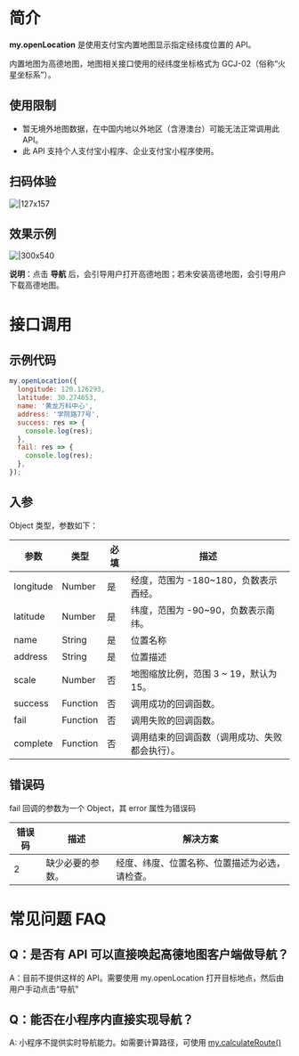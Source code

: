 # 简介

**my.openLocation** 是使用支付宝内置地图显示指定经纬度位置的 API。

内置地图为高德地图，地图相关接口使用的经纬度坐标格式为 GCJ-02（俗称“火星坐标系”）。

## 使用限制

- 暂无境外地图数据，在中国内地以外地区（含港澳台）可能无法正常调用此 API。
- 此 API 支持个人支付宝小程序、企业支付宝小程序使用。

## 扫码体验

![|127x157](https://gw.alipayobjects.com/zos/skylark-tools/public/files/d24dde5bf8bd8b7c34f38dd33b8c589b.jpeg#align=left&display=inline&height=157&margin=%5Bobject%20Object%5D&originHeight=157&originWidth=127&status=done&style=stroke&width=127)

## 效果示例

![|300x540](https://gw.alipayobjects.com/zos/skylark-tools/public/files/5468fba94664d5e279a2acc5ed365ac6.gif#align=left&display=inline&height=540&margin=%5Bobject%20Object%5D&originHeight=540&originWidth=300&status=done&style=stroke&width=300)

**说明**：点击 **导航** 后，会引导用户打开高德地图；若未安装高德地图，会引导用户下载高德地图。

# 接口调用

## 示例代码

```javascript
my.openLocation({
  longitude: 120.126293,
  latitude: 30.274653,
  name: '黄龙万科中心',
  address: '学院路77号',
  success: res => {
    console.log(res);
  },
  fail: res => {
    console.log(res);
  },
});
```

## 入参

Object 类型，参数如下：

| **参数** | **类型** | **必填** | **描述** |
| --- | --- | --- | --- |
| longitude | Number | 是 | 经度，范围为 -180~180，负数表示西经。 |
| latitude | Number | 是 | 纬度，范围为 -90~90，负数表示南纬。 |
| name | String | 是 | 位置名称 |
| address | String | 是 | 位置描述 |
| scale | Number | 否 | 地图缩放比例，范围 3 ~ 19，默认为 15。 |
| success | Function | 否 | 调用成功的回调函数。 |
| fail | Function | 否 | 调用失败的回调函数。 |
| complete | Function | 否 | 调用结束的回调函数（调用成功、失败都会执行）。 |

## 错误码

fail 回调的参数为一个 Object，其 error 属性为错误码

| **错误码** | **描述** | **解决方案** |
| --- | --- | --- |
| 2 | 缺少必要的参数。 | 经度、纬度、位置名称、位置描述为必选，请检查。 |

# 常见问题 FAQ

## Q：是否有 API 可以直接唤起高德地图客户端做导航？

A：目前不提供这样的 API。需要使用 my.openLocation 打开目标地点，然后由用户手动点击“导航”

## Q：能否在小程序内直接实现导航？

A: 小程序不提供实时导航能力。如需要计算路径，可使用 [my.calculateRoute()](https://opendocs.alipay.com/mini/api/calculate-route)
